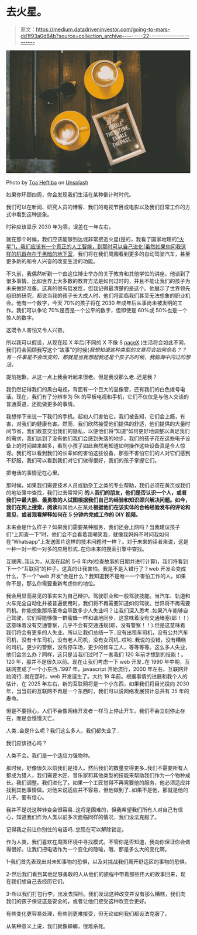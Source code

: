 # 去火星。

> 原文：<https://medium.datadriveninvestor.com/going-to-mars-dd1f93a0d84b?source=collection_archive---------22----------------------->

![](img/c8384bec8eabcdca07e74786a4460ad8.png)

Photo by [Toa Heftiba](https://unsplash.com/photos/09SxeOdtlPE?utm_source=unsplash&utm_medium=referral&utm_content=creditCopyText) on [Unsplash](https://unsplash.com/search/photos/future?utm_source=unsplash&utm_medium=referral&utm_content=creditCopyText)

如果你环顾四周，你会发现我们生活在某种倒计时时代。

我们可以在新闻、研究人员的博客、我们的电视节目或电影以及我们日常工作的方式中看到这种迹象。

时钟应该显示 2030 年为零，误差在一年左右。

就在那个时候，我们应该能够到达或非常接近火星(是的，我看了国家地理的[“火星”)，我们应该有一个真正的人工智能，到那时可以自己进化(虽然如果你问我](https://www.nationalgeographic.com/tv/mars/)[这样的机器存在于黑暗的地下室](https://deepmind.com/research/alphago/)，我们将在我们周围看到更多的自动驾驶汽车，甚至更多新的和令人兴奋的改变生活的功能。

不久前，我偶然听到一个由这位博士举办的关于教育和其他学位的讲座。他谈到了很多事情，比如世界上大多数的教育方法是如何过时的，并且不能让我们的孩子为未来做好准备。这真的很有启发性，但我记得最清楚的是这个。他展示了世界领先组织的研究，都说当我的孩子长大成人时，他们将面临我们甚至无法想象的职业机会。他有一个数字，今天 70%的孩子将在 2030 年成年后从事尚未被发明的工作。我们可以争论 70%是否是一个公平的数字，但即使是 60%或 50%也是一个惊人的数字。

这既令人害怕又令人兴奋。

所以我可以假设，从现在起 X 年后(不同的 X 不像 S [paceX](https://www.spacex.com/) )生活将会如此不同，我们将会回顾我写这个“故事”的时候(*我想知道这种类型的文章将会如何命名？？有一件事是不会改变的，那就是当我想起我还是个孩子的时候，我脑海中闪过的想法。*

提前抱歉，从这一点上我会听起来很老。但是我没那么老..还是我？

我仍然记得我们的黑白电视，背面有一个巨大的显像管，还有我们的白色拨号电话。现在，我们有了分辨率为 5k 的平板电视和手机，它们不仅仅是与他人交谈的普通渠道，还能做更多的事情。

我想停下来说一下我们的手机。起初人们害怕它。我们被告知，它们会上瘾，有害，对我们的健康有害。然而，我们欣然接受他们提供的舒适，他们提供的大量时间节省，我们故意交出我们的隐私，以便他们将“知道”如何更好地调整以满足我们的需求，我们达到了没有他们我们会感到失落的地步。我们的孩子花在这些电子设备上的时间越来越多，看到小孩子如此自然地知道如何操作这些设备真是令人惊讶。我们可以看到我们的长辈如何害怕这些设备，那些不害怕它们的人对它们感到不舒服，我们可以看到我们对它们做得很好，我们的孩子掌握它们。

把电话的事情记在心里。

那时候，如果我们需要技术人员或勤杂工之类的专业帮助，我们必须在黄页或我们的地址簿中查找，我们过去常常问 **的**人**我们的朋友，他们是否认识一个人，或者我们中最大胆、最勇敢的人试图根据我们自己的经验和知识即兴解决问题。如今，我们在网上搜索，阅读**和其他人在某处**根据他们在该实体的合格经验发布的评论和意见，或者观看解释如何在 5 分钟内完成工作的 DIY 视频。**

未来会是什么样子？如果我们需要某种服务，我们还会上网吗？当我建议孩子们“上网查一下”时，他们会不会看着我嘲笑我，就像我妈妈不时问我如何在“Whatsapp”上发送图片这样的技术问题时一样？。对于未来的读者来说，这是一种一对一和一对多的应用形式..在你未来的搜索引擎中查找。

互联网..我认为，从现在起的 5-6 年内(检查故事的日期并进行计算)，我们将看到下一个“互联网”的种子。这真的让我害怕。我是不是入错行了？web 开发会变成什么，下一个“web 开发”会是什么？我知道我不是唯一一个害怕工作的人，如果你不是，那么你需要重新考虑你的地位。

我会用显而易见的事实来为自己辩护。驾驶职业和一般驾驶技能。当汽车、轨道和火车完全自动化并被普遍使用时，我们将不再需要知道如何驾驶。世界将不再需要司机。你能想象那场革命会导致多少人失业吗？让我们深入思考..如果汽车能够自己驾驶，它们将能够像一群蜜蜂一样和谐地同步，这意味着没有交通堵塞(耶！！)这意味着没有交通警察，几乎不会有交通违规(耶，没有警察！！).但是这意味着我们将会有更多的人失业。所以让我们总结一下..没有出租车司机，没有公共汽车司机，没有卡车司机，没有老人司机，没有女司机..哎哟..我说的没错，没有糟糕的司机，更少的警察，没有停车场，更少的修车工人，等等等等。这么多人失业，他们会怎么办？同样，这只是当我们过时了一套我们 120 年前才想到的技能！。120 年，那并不是很久以前。现在让我们考虑一下 web 开发..在 1990 年中期，互联网变成了一个小东西..1997 年，javascript 开始流行，2000 年左右，互联网开始流行..就在那时，web 开发诞生了。大约 19 年前。根据事情的进展和我个人的估计，在 2025 年左右，新的互联网将是一个小东西，如果我们将目光投向 2030 年，当当前的互联网不再是一个东西时，我们可以说网络发展预计总共有 35 年的寿命。

但是不要担心，人们不会像网络开发者一样马上停止开车。我们不会立刻停止存在，而是会慢慢灭亡。

人类..会是什么呢？我们这么多人，我们都失业了..

我们应该担心吗？

人类不会。我们是一个适应力强物种。

那时候，好像很久以前我们是猎人。然后我们的数量变得更多..我们不需要所有人都成为猎人，我们需要木匠、音乐家和其他类型的技能来帮助我们作为一个物种成长。我们调整。我们进化了。如果一个工匠觉得不再需要他的服务，他必须适应并找到其他事情做。对他来说适应并不容易，但他做到了..如果不是他，那就是他的儿子。要有信心。

我并不是说这种转变会很容易..这将是困难的，但我希望我们所有人对自己有信心，知道我们作为人类以前多次面临同样的情况，我们设法克服了。

记得我之前让你别住的电话吗..您现在可以解除锁定。

作为人类，我们喜欢在周围环境中寻找模式。不管你是否知道，我向你保证你会做得很好。让我们把电话作为一个变化的隐喻，哦，那是多么大的变化啊。

1-我们首先表现出对未知事物的恐惧，以及对挑战我们离开舒适区的事物的恐惧。

2-然后我们看到其他足够勇敢的人从他们的旅程中带着那些伟大的故事回来，现在我们想自己去经历它们。

3-所以我们打包行李，出发去探险。我们发现这种改变并没有那么糟糕，我们向我们的孩子保证这是安全的，或者让他们接受这种改变会更好。

有些变化更容易处理，有些则更难接受，但无论如何我们都设法克服了。

从某种意义上说，我们就像蟑螂，很难杀死。